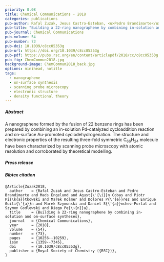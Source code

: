 ```yaml
---
priority: 0.08
title: Chemical Communications - 2018
categories: publications
pub-author: Rafal Zuzak, Jesus Castro-Esteban, <u>Pedro Brandimarte</u>, Mads Engelund, Agustín Cobas, Piotr Piatkowski, Marek Kolmer, Dolores Pérez, Enrique Guitián, Marek Szymonski, Daniel Sánchez-Portal, Szymon Godlewski, and Diego Peña
pub-title: "Building a 22-ring nanographene by combining in-solution and on-surface syntheses"
pub-journal: Chemical Communications
pub-volume: 54
pub-number: 73
pub-doi: 10.1039/c8cc05353g
pub-url: https://doi.org/10.1039/c8cc05353g
pub-pdf: https://pubs.rsc.org/en/content/articlepdf/2018/cc/c8cc05353g
pub-fig: ChemCommun2018.jpg
background-image: ChemCommun2018_back.jpg
options: minihead, notitle
tags:
  - nanographene
  - on-surface synthesis
  - scanning probe microscopy
  - electronic structure
  - density functional theory
---
```


##### Abstract

A nanographene formed by the fusion of 22 benzene rings has been prepared by combining an in-solution Pd-catalyzed cycloaddition reaction and on-surface Au-promoted cyclodehydrogenation.
The structure and electronic properties of the resulting three-fold symmetric C<sub>66</sub>H<sub>24</sub> molecule have been characterized by scanning probe microscopy with atomic resolution and corroborated by theoretical modelling.

##### Press release <a target="_blank" href="https://twitter.com/ciqususc/status/1032882983957671941"><span class="icon fa-twitter fa-lg style1"></span></a> <a target="_blank" href="https://twitter.com/DIPCehu/status/1047062414565498882"><span class="icon fa-twitter fa-lg style1"></span></a> <a target="_blank" href="https://twitter.com/depena33/status/1032912211222642689"><span class="icon fa-twitter fa-lg style1"></span></a>

##### Bibtex citation

```
@Article{Zuzak2018,
  author    = {Rafal Zuzak and Jesus Castro-Esteban and Pedro Brandimarte and Mads Engelund and Agust{\'{\i}}n Cobas and Piotr Pi{\k{a}}tkowski and Marek Kolmer and Dolores P{\'{e}}rez and Enrique Guiti{\'{a}}n and Marek Szymonski and Daniel S{\'{a}}nchez-Portal and Szymon Godlewski and Diego Pe{\~{n}}a},
  title     = {Building a 22-ring nanographene by combining in-solution and on-surface syntheses},
  journal   = {Chemical Communications},
  year      = {2018},
  volume    = {54},
  number    = {73},
  pages     = {10256--10259},
  issn      = {1359--7345},
  doi       = {10.1039/c8cc05353g},
  publisher = {Royal Society of Chemistry ({RSC})},
}
```
